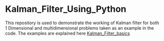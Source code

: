 # Kalman_Filter_Using_Python
This repository is used to demonstrate the working of Kalman filter for both 1 Dimensional and multidimensional problems taken as an example in the code. The examples are explained here [Kalman_Filter_basics](https://www.kalmanfilter.net/multiExamples.html)
